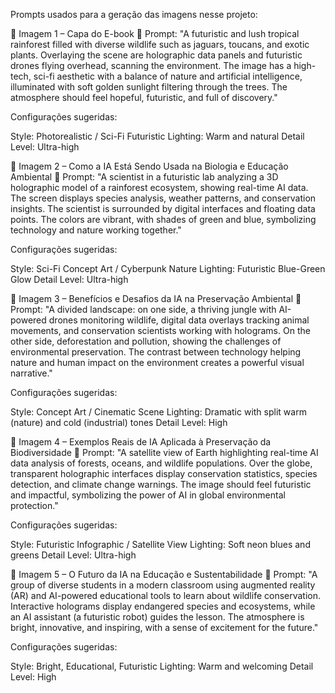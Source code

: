 Prompts usados para a geração das imagens nesse projeto:

📍 Imagem 1 – Capa do E-book
📜 Prompt:
"A futuristic and lush tropical rainforest filled with diverse wildlife such as jaguars, toucans, and exotic plants. Overlaying the scene are holographic data panels and futuristic drones flying overhead, scanning the environment. The image has a high-tech, sci-fi aesthetic with a balance of nature and artificial intelligence, illuminated with soft golden sunlight filtering through the trees. The atmosphere should feel hopeful, futuristic, and full of discovery."

Configurações sugeridas:

Style: Photorealistic / Sci-Fi Futuristic
Lighting: Warm and natural
Detail Level: Ultra-high


📍 Imagem 2 – Como a IA Está Sendo Usada na Biologia e Educação Ambiental
📜 Prompt:
"A scientist in a futuristic lab analyzing a 3D holographic model of a rainforest ecosystem, showing real-time AI data. The screen displays species analysis, weather patterns, and conservation insights. The scientist is surrounded by digital interfaces and floating data points. The colors are vibrant, with shades of green and blue, symbolizing technology and nature working together."

Configurações sugeridas:

Style: Sci-Fi Concept Art / Cyberpunk Nature
Lighting: Futuristic Blue-Green Glow
Detail Level: Ultra-high


📍 Imagem 3 – Benefícios e Desafios da IA na Preservação Ambiental
📜 Prompt:
"A divided landscape: on one side, a thriving jungle with AI-powered drones monitoring wildlife, digital data overlays tracking animal movements, and conservation scientists working with holograms. On the other side, deforestation and pollution, showing the challenges of environmental preservation. The contrast between technology helping nature and human impact on the environment creates a powerful visual narrative."

Configurações sugeridas:

Style: Concept Art / Cinematic Scene
Lighting: Dramatic with split warm (nature) and cold (industrial) tones
Detail Level: High


📍 Imagem 4 – Exemplos Reais de IA Aplicada à Preservação da Biodiversidade
📜 Prompt:
"A satellite view of Earth highlighting real-time AI data analysis of forests, oceans, and wildlife populations. Over the globe, transparent holographic interfaces display conservation statistics, species detection, and climate change warnings. The image should feel futuristic and impactful, symbolizing the power of AI in global environmental protection."

Configurações sugeridas:

Style: Futuristic Infographic / Satellite View
Lighting: Soft neon blues and greens
Detail Level: Ultra-high


📍 Imagem 5 – O Futuro da IA na Educação e Sustentabilidade
📜 Prompt:
"A group of diverse students in a modern classroom using augmented reality (AR) and AI-powered educational tools to learn about wildlife conservation. Interactive holograms display endangered species and ecosystems, while an AI assistant (a futuristic robot) guides the lesson. The atmosphere is bright, innovative, and inspiring, with a sense of excitement for the future."

Configurações sugeridas:

Style: Bright, Educational, Futuristic
Lighting: Warm and welcoming
Detail Level: High

